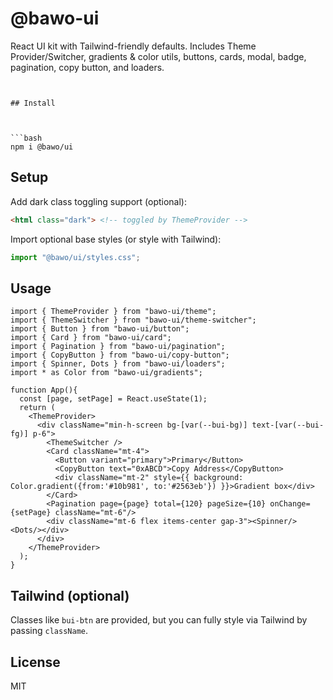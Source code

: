 # @bawo-ui


React UI kit with Tailwind-friendly defaults. Includes Theme Provider/Switcher, gradients & color utils, buttons, cards, modal, badge, pagination, copy button, and loaders.

 
```


## Install


 
```bash
npm i @bawo/ui
```


## Setup
Add dark class toggling support (optional):
```html
<html class="dark"> <!-- toggled by ThemeProvider -->
```
Import optional base styles (or style with Tailwind):
```ts
import "@bawo/ui/styles.css";
```


## Usage
```tsx
import { ThemeProvider } from "bawo-ui/theme";
import { ThemeSwitcher } from "bawo-ui/theme-switcher";
import { Button } from "bawo-ui/button";
import { Card } from "bawo-ui/card";
import { Pagination } from "bawo-ui/pagination";
import { CopyButton } from "bawo-ui/copy-button";
import { Spinner, Dots } from "bawo-ui/loaders";
import * as Color from "bawo-ui/gradients";

function App(){
  const [page, setPage] = React.useState(1);
  return (
    <ThemeProvider>
      <div className="min-h-screen bg-[var(--bui-bg)] text-[var(--bui-fg)] p-6">
        <ThemeSwitcher />
        <Card className="mt-4">
          <Button variant="primary">Primary</Button>
          <CopyButton text="0xABCD">Copy Address</CopyButton>
          <div className="mt-2" style={{ background: Color.gradient({from:'#10b981', to:'#2563eb'}) }}>Gradient box</div>
        </Card>
        <Pagination page={page} total={120} pageSize={10} onChange={setPage} className="mt-6"/>
        <div className="mt-6 flex items-center gap-3"><Spinner/><Dots/></div>
      </div>
    </ThemeProvider>
  );
}

```


## Tailwind (optional)
Classes like `bui-btn` are provided, but you can fully style via Tailwind by passing `className`.


## License
MIT